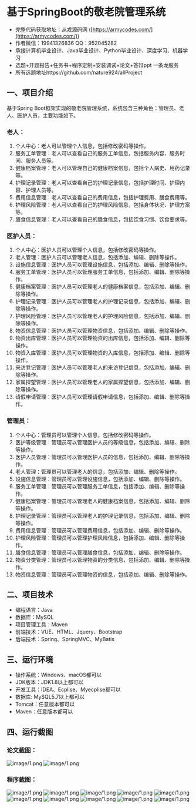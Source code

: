 基于SpringBoot的敬老院管理系统
=
- 完整代码获取地址：从戎源码网 ([https://armycodes.com/](https://armycodes.com/))
- 作者微信：19941326836  QQ：952045282 
- 承接计算机毕业设计、Java毕业设计、Python毕业设计、深度学习、机器学习
- 选题+开题报告+任务书+程序定制+安装调试+论文+答辩ppt 一条龙服务
- 所有选题地址https://github.com/nature924/allProject

一、项目介绍
---
基于Spring Boot框架实现的敬老院管理系统，系统包含三种角色：管理员、老人、医护人员，主要功能如下。


### 老人：
1. 个人中心：老人可以管理个人信息，包括修改密码等操作。
2. 服务工单管理：老人可以查看自己的服务工单信息，包括服务内容、服务时间、服务人员等。
3. 健康档案管理：老人可以管理自己的健康档案信息，包括个人病史、用药记录等。
4. 护理记录管理：老人可以查看自己的护理记录信息，包括护理时间、护理内容、护理人员等。
5. 费用信息管理：老人可以查看自己的费用信息，包括护理费用、膳食费用等。
6. 护理风险管理：老人可以查看自己的护理风险信息，包括身体状况、护理方案等。
7. 膳食信息管理：老人可以查看自己的膳食信息，包括饮食习惯、饮食要求等。

### 医护人员：
1. 个人中心：医护人员可以管理个人信息，包括修改密码等操作。
2. 老人管理：医护人员可以管理老人信息，包括添加、编辑、删除等操作。
3. 设施信息管理：医护人员可以管理设施信息，包括添加、编辑、删除等操作。
4. 服务工单管理：医护人员可以管理服务工单信息，包括添加、编辑、删除等操作。
5. 健康档案管理：医护人员可以管理老人的健康档案信息，包括添加、编辑、删除等操作。
6. 护理记录管理：医护人员可以管理老人的护理记录信息，包括添加、编辑、删除等操作。
7. 护理风险管理：医护人员可以管理老人的护理风险信息，包括添加、编辑、删除等操作。
8. 物资信息管理：医护人员可以管理物资信息，包括添加、编辑、删除等操作。
9. 物资出库管理：医护人员可以管理物资的出库信息，包括添加、编辑、删除等操作。
10. 物资入库管理：医护人员可以管理物资的入库信息，包括添加、编辑、删除等操作。
11. 来访登记管理：医护人员可以管理老人的来访登记信息，包括添加、编辑、删除等操作。
12. 家属探望管理：医护人员可以管理老人的家属探望信息，包括添加、编辑、删除等操作。
13. 请假申请管理：医护人员可以管理请假申请信息，包括添加、编辑、删除等操作。

### 管理员：
1. 个人中心：管理员可以管理个人信息，包括修改密码等操作。
2. 医护等级管理：管理员可以管理医护人员的等级信息，包括添加、编辑、删除等操作。
3. 医护人员管理：管理员可以管理医护人员的信息，包括添加、编辑、删除等操作。
4. 老人管理：管理员可以管理老人的信息，包括添加、编辑、删除等操作。
5. 设施信息管理：管理员可以管理设施信息，包括添加、编辑、删除等操作。
6. 服务工单管理：管理员可以管理服务工单信息，包括添加、编辑、删除等操作。
7. 健康档案管理：管理员可以管理老人的健康档案信息，包括添加、编辑、删除等操作。
8. 护理记录管理：管理员可以管理老人的护理记录信息，包括添加、编辑、删除等操作。
9. 费用信息管理：管理员可以管理费用信息，包括添加、编辑、删除等操作。
10. 护理风险管理：管理员可以管理护理风险信息，包括添加、编辑、删除等操作。
11. 膳食信息管理：管理员可以管理膳食信息，包括添加、编辑、删除等操作。
12. 物资分类管理：管理员可以管理物资的分类信息，包括添加、编辑、删除等操作。
13. 物资信息管理：管理员可以管理物资的信息，包括添加、编辑、删除等操作。





二、项目技术
---
- 编程语言：Java
- 数据库：MySQL
- 项目管理工具：Maven
- 前端技术：VUE、HTML、Jquery、Bootstrap
- 后端技术：Spring、SpringMVC、MyBatis

三、运行环境
---
- 操作系统：Windows、macOS都可以
- JDK版本：JDK1.8以上都可以
- 开发工具：IDEA、Ecplise、Myecplise都可以
- 数据库: MySQL5.7以上都可以
- Tomcat：任意版本都可以
- Maven：任意版本都可以

四、运行截图
---
### 论文截图：
![image/1.png](limage/1.png)
![image/1.png](limage/2.png)

### 程序截图：
![image/1.png](image/1.png)
![image/1.png](image/2.png)
![image/1.png](image/3.png)
![image/1.png](image/4.png)
![image/1.png](image/5.png)
![image/1.png](image/6.png)
![image/1.png](image/7.png)
![image/1.png](image/8.png)
![image/1.png](image/9.png)
![image/1.png](image/10.png)

